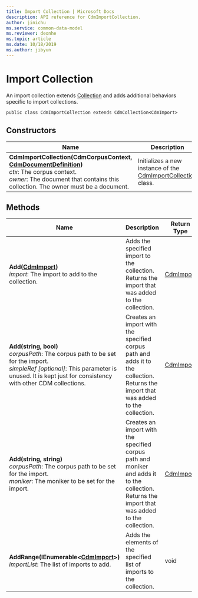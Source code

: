 ```yaml
---
title: Import Collection | Microsoft Docs
description: API reference for CdmImportCollection.
author: jinichu
ms.service: common-data-model
ms.reviewer: deonhe 
ms.topic: article
ms.date: 10/18/2019
ms.author: jibyun
---
```


# Import Collection

An import collection extends [Collection](collection.md) and adds additional behaviors specific to import collections. 

```
public class CdmImportCollection extends CdmCollection<CdmImport>
```

## Constructors
|Name|Description|
|---|---|
|**CdmImportCollection(CdmCorpusContext, [CdmDocumentDefinition](document.md))**<br/>*ctx*: The corpus context.<br/>*owner*: The document that contains this collection. The owner must be a document.|Initializes a new instance of the [CdmImportCollection](importcollection.md) class.|

## Methods
|Name|Description|Return Type|
|---|---|---|
|**Add([CdmImport](import.md))**<br/>*import*: The import to add to the collection.|Adds the specified import to the collection. Returns the import that was added to the collection.|[CdmImport](import.md)|
|**Add(string, bool)**<br/>*corpusPath*: The corpus path to be set for the import.<br/>*simpleRef [optional]*: This parameter is unused. It is kept just for consistency with other CDM collections.|Creates an import with the specified corpus path and adds it to the collection. Returns the import that was added to the collection.|[CdmImport](import.md)|
|**Add(string, string)**<br/>*corpusPath*: The corpus path to be set for the import.<br/>*moniker*: The moniker to be set for the import.|Creates an import with the specified corpus path and moniker and adds it to the collection. Returns the import that was added to the collection.|[CdmImport](import.md)| 
|**AddRange(IEnumerable\<[CdmImport](import.md)>)**<br/>*importList*: The list of imports to add.|Adds the elements of the specified list of imports to the collection.|void|



